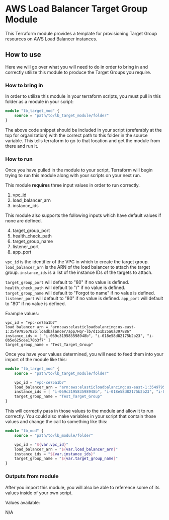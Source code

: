 # AWS Load Balancer Target Group Module

This Terraform module provides a template for provisioning Target Group resources on AWS Load Balancer instances.

## How to use

Here we will go over what you will need to do in order to bring in and correctly utilize this module to produce the Target Groups you require.

### How to bring in

In order to utilize this module in your terraform scripts, you must pull in this folder as a module in your script:

```terraform
module "lb_target_mod" {
    source = "path/to/lb_target_module/folder"
}
```

The above code snippet should be included in your script (preferably at the top for organization) with the correct path to this folder in the source variable. This tells terraform to go to that location and get the module from there and run it.

### How to run

Once you have pulled in the module to your script, Terraform will begin trying to run this module along with your scripts on your next run.

This module **requires** three input values in order to run correctly.

1. vpc_id
2. load_balancer_arn
3. instance_ids

This module also supports the following inputs which have default values if none are defined.

4. target_group_port
5. health_check_path
6. target_group_name
7. listener_port
8. app_port

`vpc_id` is the identifier of the VPC in which to create the target group.
`load_balancer_arn` is the ARN of the load balancer to attach the target group.
`instance_ids` is a list of the instance IDs of the targets to attach.

`target_group_port` will default to "80" if no value is defined.
`health_check_path` will default to "/" if no value is defined.
`target_group_name` will default to "Forgot to name" if no value is defined.
`listener_port` will default to "80" if no value is defined.
`app_port` will default to "80" if no value is defined.

Example values:

```
vpc_id = "vpc-ce75a1b7"
load_balancer_arn = "arn:aws:elasticloadbalancing:us-east-1:354979567826:loadbalancer/app/Hqr-lb/d151b25a0a397886"
instance_ids = [ "i-069c319583598948b", "i-018e58d82175b2b23", "i-0b5e625cee170b3f7" ] 
target_group_name = "Test_Target_Group"
```

Once you have your values determined, you will need to feed them into your import of the module like this:

```terraform
module "lb_target_mod" {
    source = "path/to/lb_target_module/folder"

    vpc_id = "vpc-ce75a1b7"
    load_balancer_arn = "arn:aws:elasticloadbalancing:us-east-1:354979567826:loadbalancer/app/Hqr-lb/d151b25a0a397886"
    instance_ids = [ "i-069c319583598948b", "i-018e58d82175b2b23", "i-0b5e625cee170b3f7" ] 
    target_group_name = "Test_Target_Group"
}
```

This will correctly pass in those values to the module and allow it to run correctly. You could also make variables in your script that contain those values and change the call to something like this:

```terraform
module "lb_mod" {
    source = "path/to/lb_module/folder"

    vpc_id = "${var.vpc_id}"
    load_balancer_arn = "${var.load_balancer_arn}"
    instance_ids = "${var.instance_ids}"
    target_group_name = "${var.target_group_name}"
}
```

### Outputs from module

After you import this module, you will also be able to reference some of its values inside of your own script.

Values available: 

N/A